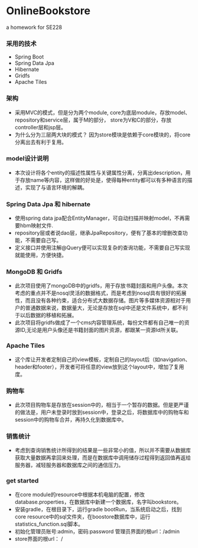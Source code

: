 # OnlineBookstore
a homework for SE228

### 采用的技术
- Spring Boot
- Spring Data Jpa
- Hibernate
- Gridfs
- Apache Tiles

### 架构
- 采用MVC的模式，但是分为两个module, core为底层module，存放model、repository和service层，属于M的部分， store为V和C的部分，存放controller层和jsp层。
- 为什么分为三层两大块的模式？ 因为store模块是依赖于core模块的，将core分离出去有利于复用。

### model设计说明
- 本次设计将各个entity的描述性属性与关键属性分离，分离出description，用于存放name等内容，这样做的好处是，使得每种entity都可以有多种语言的描述，实现了与语言环境的解耦。

### Spring Data Jpa 和 hibernate
- 使用spring data jpa配合EntityManager，可自动扫描并映射model，不再需要hbm映射文件.
- repository层或者说dao层，继承JpaRepository，便有了基本的增删改查功能，不需要自己写。
- 定义接口并使用注解@Query便可以实现复杂的查询功能，不需要自己写实现就能使用，方便快捷。

### MongoDB 和 Gridfs
- 此次项目使用了mongoDB中的gridfs，用于存放书籍封面和用户头像。本次考虑的重点并不是nosql灵活的数据格式，而是考虑到nosql具有很好的拓展性，而且没有各种约束，适合分布式大数据存储。图片等多媒体资源相对于用户的普通数据来说，数据量大，无论是存放在sql中还是文件系统中，都不利于以后数据的移植和拓展。
- 此次项目将gridfs做成了一个cms内容管理系统，每份文件都有自己唯一的资源ID,无论是用户头像还是书籍封面的图片资源，都跟某一资源Id所关联。

### Apache Tiles
- 这个库让开发者定制自己的view模板，定制自己的layout后（如navigation、header和footer），开发者可将任意的view放到这个layout中，增加了复用度。


### 购物车
- 此次项目购物车是存放在session中的，相当于一个暂存的数据。但是更严谨的做法是，用户未登录时放到session中，登录之后，将数据库中的购物车和session中的购物车合并，再持久化到数据库中。


### 销售统计
- 考虑到查询销售统计所得到的结果是一些非常小的值，所以并不需要从数据库获取大量数据再拿回来处理，而是在数据库中调用储存过程得到返回值再返给服务器，减轻服务器和数据库之间的通信压力。


### get started
- 在core module的resource中根据本机电脑的配置，修改database.properties，在数据库中新建一个数据库，名字叫bookstore。
- 安装gradle，在根目录下，运行gradle bootRun，当系统启动之后，找到core resource中的sql文件夹，在boostore数据库中，运行statistics_function.sql脚本。
- 初始化管理员账号:admin，密码:password 管理员界面的根url：/admin
- store界面的根url： /